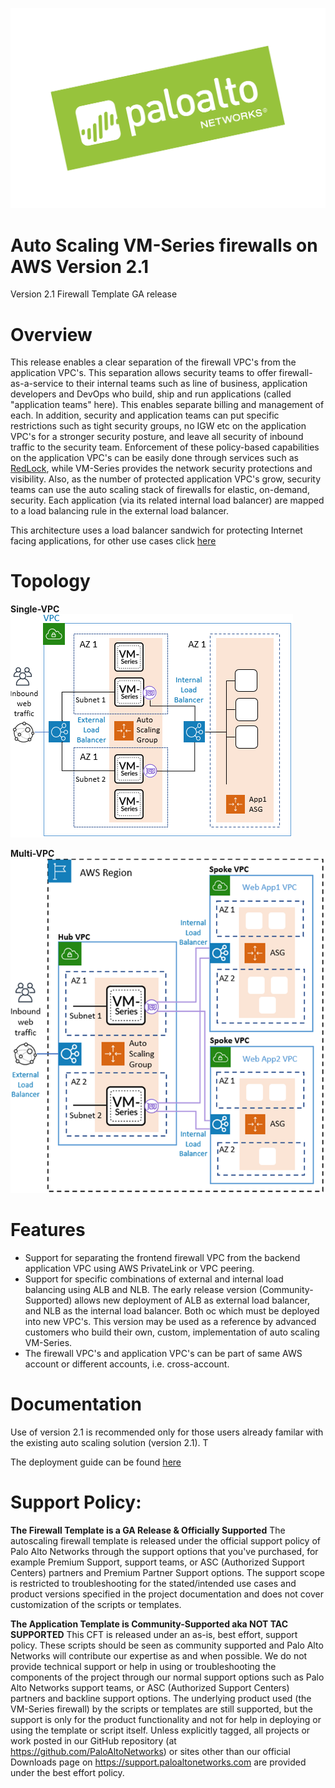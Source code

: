 ![alt_text](/Version-2.1/pan-logo-badge-green-dark-kick-up.png "logo")

# Auto Scaling VM-Series firewalls on AWS Version 2.1

Version 2.1 Firewall Template GA release

# Overview
This release enables a clear separation of the firewall VPC's from the application VPC's. This separation allows security teams to offer firewall-as-a-service to their internal teams such as line of business, application developers and DevOps who build, ship and run applications (called "application teams" here). This enables separate billing and management of each. In addition, security and application teams can put specific restrictions such as tight security groups, no IGW etc on the application VPC's for a stronger security posture, and leave all security of inbound traffic to the security team. Enforcement of these policy-based capabilities on the application VPC's can be easily done through services such as [RedLock](https://www.paloaltonetworks.com/redlock), while VM-Series provides the network security protections and visibility. Also, as the number of protected application VPC's grow, security teams can use the auto scaling stack of firewalls for elastic, on-demand, security. Each application (via its related internal load balancer) are mapped to a load balancing rule in the external load balancer.

This architecture uses a load balancer sandwich for protecting Internet facing applications, for other use cases click [here]( https://github.com/PaloAltoNetworks/aws-elb-autoscaling)

# Topology

**Single-VPC**  
![alt text](/Version-2.1/cft_elb21_SingleVPC.png?raw=true "Topology for the Auto Scaling VM-Series Firewalls in a SingleVPC on AWS Version 2.1")  

**Multi-VPC**  
![alt text](/Version-2.1/cft_elb21_MultiVPC.png?raw=true "Topology for the Auto Scaling VM-Series Firewalls in MultiVPC on AWS Version 2.1")

# Features
* Support for separating the frontend firewall VPC from the backend application VPC using AWS PrivateLink or VPC peering.
* Support for specific combinations of external and internal load balancing using ALB and NLB. The early release version (Community-Supported) allows new deployment of ALB as external load balancer, and NLB as the internal load balancer. Both oc which must be deployed into new VPC's. This version may be used as a reference by advanced customers who build their own, custom, implementation of auto scaling VM-Series.
* The firewall VPC's and application VPC's can be part of same AWS account or different accounts, i.e. cross-account.

# Documentation
Use of version 2.1 is recommended only for those users already familar with the existing auto scaling solution (version 2.1). T

The deployment guide can be found [here](
https://github.com/PaloAltoNetworks/aws-elb-autoscaling/blob/master/Version-2.1/set-up-the-vm-series-firewall-on-aws-v9.pdf)

# Support Policy: 
**The Firewall Template is a GA Release & Officially Supported** 
The autoscaling firewall template is released under the official support policy of Palo Alto Networks through the support options that you've purchased, for example Premium Support, support teams, or ASC (Authorized Support Centers) partners and Premium Partner Support options. The support scope is restricted to troubleshooting for the stated/intended use cases and product versions specified in the project documentation and does not cover customization of the scripts or templates. 

**The Application Template is Community-Supported aka NOT TAC SUPPORTED**
This CFT is released under an as-is, best effort, support policy. These scripts should be seen as community supported and Palo Alto Networks will contribute our expertise as and when possible. We do not provide technical support or help in using or troubleshooting the components of the project through our normal support options such as Palo Alto Networks support teams, or ASC (Authorized Support Centers) partners and backline support options. The underlying product used (the VM-Series firewall) by the scripts or templates are still supported, but the support is only for the product functionality and not for help in deploying or using the template or script itself. Unless explicitly tagged, all projects or work posted in our GitHub repository (at https://github.com/PaloAltoNetworks) or sites other than our official Downloads page on https://support.paloaltonetworks.com are provided under the best effort policy.
